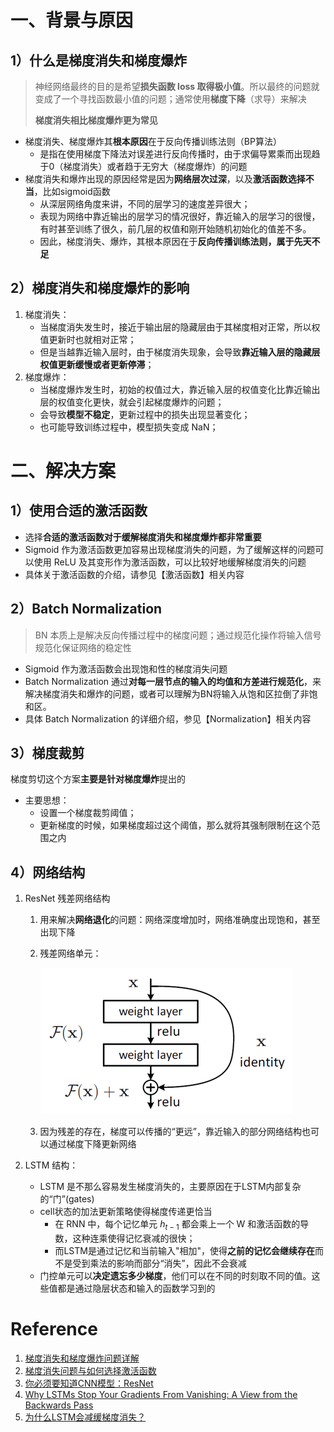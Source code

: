 # 一、背景与原因

## 1）什么是梯度消失和梯度爆炸

> 神经网络最终的目的是希望**损失函数 loss 取得极小值**。所以最终的问题就变成了一个寻找函数最小值的问题；通常使用**梯度下降**（求导）来解决
>
> **梯度消失相比梯度爆炸更为常见**

- 梯度消失、梯度爆炸其**根本原因**在于反向传播训练法则（BP算法）
  - 是指在使用梯度下降法对误差进行反向传播时，由于求偏导累乘而出现趋于0（梯度消失）或者趋于无穷大（梯度爆炸）的问题
- 梯度消失和爆炸出现的原因经常是因为**网络层次过深**，以及**激活函数选择不当**，比如sigmoid函数
  - 从深层网络角度来讲，不同的层学习的速度差异很大；
  - 表现为网络中靠近输出的层学习的情况很好，靠近输入的层学习的很慢，有时甚至训练了很久，前几层的权值和刚开始随机初始化的值差不多。
  - 因此，梯度消失、爆炸，其根本原因在于**反向传播训练法则，属于先天不足**



## 2）梯度消失和梯度爆炸的影响

1. 梯度消失：
   - 当梯度消失发生时，接近于输出层的隐藏层由于其梯度相对正常，所以权值更新时也就相对正常；
   - 但是当越靠近输入层时，由于梯度消失现象，会导致**靠近输入层的隐藏层权值更新缓慢或者更新停滞**；
2. 梯度爆炸：
   - 当梯度爆炸发生时，初始的权值过大，靠近输入层的权值变化比靠近输出层的权值变化更快，就会引起梯度爆炸的问题；
   - 会导致**模型不稳定**，更新过程中的损失出现显著变化；
   - 也可能导致训练过程中，模型损失变成 NaN；

# 二、解决方案

## 1）使用合适的激活函数

- 选择**合适的激活函数对于缓解梯度消失和梯度爆炸都非常重要**
- Sigmoid 作为激活函数更加容易出现梯度消失的问题，为了缓解这样的问题可以使用 ReLU 及其变形作为激活函数，可以比较好地缓解梯度消失的问题
- 具体关于激活函数的介绍，请参见【激活函数】相关内容



## 2）Batch Normalization

> BN 本质上是解决反向传播过程中的梯度问题；通过规范化操作将输入信号规范化保证网络的稳定性

- Sigmoid 作为激活函数会出现饱和性的梯度消失问题
- Batch Normalization 通过**对每一层节点的输入的均值和方差进行规范化**，来解决梯度消失和爆炸的问题，或者可以理解为BN将输入从饱和区拉倒了非饱和区。
- 具体 Batch Normalization 的详细介绍，参见【Normalization】相关内容



## 3）梯度裁剪

梯度剪切这个方案**主要是针对梯度爆炸**提出的

- 主要思想：
  - 设置一个梯度裁剪阈值；
  - 更新梯度的时候，如果梯度超过这个阈值，那么就将其强制限制在这个范围之内



## 4）网络结构

1. ResNet 残差网络结构

   1. 用来解决**网络退化**的问题：网络深度增加时，网络准确度出现饱和，甚至出现下降

   2. 残差网络单元：

      ![](imgs/grad1.png)

   3. 因为残差的存在，梯度可以传播的“更远”，靠近输入的部分网络结构也可以通过梯度下降更新网络

2. LSTM 结构：

   - LSTM 是不那么容易发生梯度消失的，主要原因在于LSTM内部复杂的“门”(gates)
   - cell状态的加法更新策略使得梯度传递更恰当
     - 在 RNN 中，每个记忆单元 $h_{t-1}$ 都会乘上一个 W 和激活函数的导数，这种连乘使得记忆衰减的很快；
     - 而LSTM是通过记忆和当前输入"相加"，使得**之前的记忆会继续存在**而不是受到乘法的影响而部分“消失”，因此不会衰减
   - 门控单元可以**决定遗忘多少梯度**，他们可以在不同的时刻取不同的值。这些值都是通过隐层状态和输入的函数学习到的



# Reference

1. [梯度消失和梯度爆炸问题详解](https://www.jianshu.com/p/3f35e555d5ba)
2. [梯度消失问题与如何选择激活函数](https://www.jianshu.com/p/c663542f56fe)
3. [你必须要知道CNN模型：ResNet](https://zhuanlan.zhihu.com/p/31852747)
4. [Why LSTMs Stop Your Gradients From Vanishing: A View from the Backwards Pass](https://weberna.github.io/blog/2017/11/15/LSTM-Vanishing-Gradients.html)
5. [为什么LSTM会减缓梯度消失？](https://zhuanlan.zhihu.com/p/109519044)